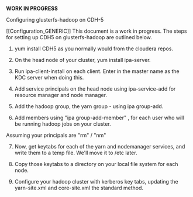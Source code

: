 **WORK IN PROGRESS**

Configuring glusterfs-hadoop on CDH-5

[[Configuration_GENERIC]]
This document is a work in progress.  The steps for setting up CDH5 on glusterfs-hadoop are outlined below. 

1) yum install CDH5 as you normally would from the cloudera repos. 

2) On the head node of your cluster, yum install ipa-server.

3) Run ipa-client-install on each client.  Enter in the master name as the KDC server when doing this. 

4) Add service principals on the head node using ipa-service-add for resource manager and node manager.

5) Add the hadoop group, the yarn group - using ipa group-add.

6) Add members using "ipa group-add-member" , for each user who will be running hadoop jobs on your cluster.  

Assuming your principals are "rm" / "nm"

7) Now, get keytabs for each of the yarn and nodemanager services, and write them to a temp file.  We'll move it to /etc later.

8) Copy those keytabs to a directory on your local file system for each node.  

9) Configure your hadoop cluster with kerberos key tabs, updating the yarn-site.xml and core-site.xml the standard method.